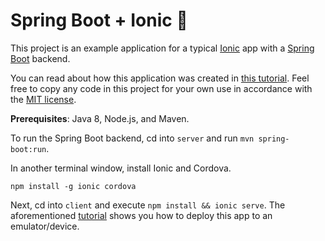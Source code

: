 # Spring Boot + Ionic 🍻

This project is an example application for a typical [Ionic](https://ionicframework.com/) app with a [Spring Boot](https://projects.spring.io/spring-boot/) backend.

You can read about how this application was created in [this tutorial](./TUTORIAL.md). Feel free to copy any code in this project for your own use in accordance with the [MIT license](LICENSE).

**Prerequisites**: Java 8, Node.js, and Maven.

To run the Spring Boot backend, cd into `server` and run `mvn spring-boot:run`.

In another terminal window, install Ionic and Cordova.

```
npm install -g ionic cordova
```

Next, cd into `client` and execute `npm install && ionic serve`. The aforementioned [tutorial](./TUTORIAL.md) shows you how to deploy this app to an emulator/device. 
